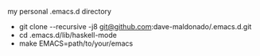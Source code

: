 my personal .emacs.d directory

- git clone --recursive -j8 git@github.com:dave-maldonado/.emacs.d.git
- cd .emacs.d/lib/haskell-mode
- make EMACS=path/to/your/emacs
